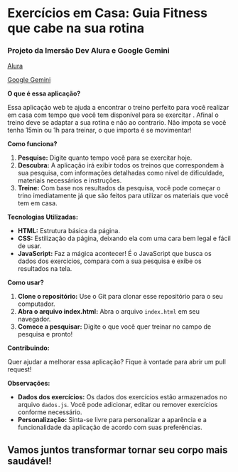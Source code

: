 # Exercícios em Casa: Guia Fitness que cabe na sua rotina

### Projeto da Imersão Dev Alura e Google Gemini
[Alura](https://www.alura.com.br/)

[Google Gemini](https://gemini.google.com/app)


**O que é essa aplicação?**

Essa aplicação web te ajuda a encontrar o treino perfeito para você realizar em casa com tempo que você tem disponível para se exercitar . Afinal o treino deve se adaptar a sua rotina e não ao contrario. Não impota se você tenha 15min ou 1h para treinar, o que importa é se movimentar!

**Como funciona?**

1. **Pesquise:** Digite quanto tempo você para se exercitar hoje.
2. **Descubra:** A aplicação irá exibir todos os treinos que correspondem à sua pesquisa, com informações detalhadas como nível de dificuldade, materiais necessários e instruções.
3. **Treine:** Com base nos resultados da pesquisa, você pode começar o trino imediatamente já que são feitos para utilizar os materiais que você tem em casa.

**Tecnologias Utilizadas:**

* **HTML:** Estrutura básica da página.
* **CSS:** Estilização da página, deixando ela com uma cara bem legal e fácil de usar.
* **JavaScript:** Faz a mágica acontecer! É o JavaScript que busca os dados dos exercícios, compara com a sua pesquisa e exibe os resultados na tela.

**Como usar?**

1. **Clone o repositório:** Use o Git para clonar esse repositório para o seu computador.
2. **Abra o arquivo index.html:** Abra o arquivo `index.html` em seu navegador.
3. **Comece a pesquisar:** Digite o que você quer treinar no campo de pesquisa e pronto!

**Contribuindo:**

Quer ajudar a melhorar essa aplicação? Fique à vontade para abrir um pull request! 

**Observações:**

* **Dados dos exercícios:** Os dados dos exercícios estão armazenados no arquivo `dados.js`. Você pode adicionar, editar ou remover exercícios conforme necessário.
* **Personalização:** Sinta-se livre para personalizar a aparência e a funcionalidade da aplicação de acordo com suas preferências.

## Vamos juntos transformar tornar seu corpo mais saudável!
